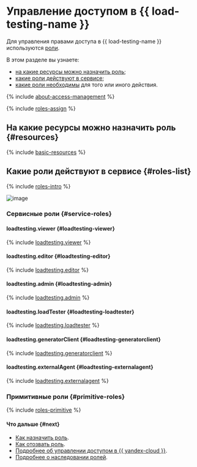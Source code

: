 # Управление доступом в {{ load-testing-name }}

Для управления правами доступа в {{ load-testing-name }} используются [роли](../../iam/concepts/access-control/roles.md).

В этом разделе вы узнаете:
* [на какие ресурсы можно назначить роль](#resources);
* [какие роли действуют в сервисе](#roles-list);
* [какие роли необходимы](#required-roles) для того или иного действия.

{% include [about-access-management](../../_includes/iam/about-access-management.md) %}

{% include [roles-assign](../../_includes/iam/roles-assign.md) %}

## На какие ресурсы можно назначить роль {#resources}

{% include [basic-resources](../../_includes/iam/basic-resources-for-access-control.md) %}

## Какие роли действуют в сервисе {#roles-list}

{% include [roles-intro](../../_includes/roles-intro.md) %}

![image](../../_assets/load-testing/service-roles-hierarchy.svg)

### Сервисные роли {#service-roles}

#### loadtesting.viewer {#loadtesting-viewer}

{% include [loadtesting.viewer](../../_roles/loadtesting/viewer.md) %}

#### loadtesting.editor {#loadtesting-editor}

{% include [loadtesting.editor](../../_roles/loadtesting/editor.md) %}

#### loadtesting.admin {#loadtesting-admin}

{% include [loadtesting.admin](../../_roles/loadtesting/admin.md) %}

#### loadtesting.loadTester {#loadtesting-loadtester}

{% include [loadtesting.loadtester](../../_roles/loadtesting/loadTester.md) %}

#### loadtesting.generatorClient {#loadtesting-generatorclient}

{% include [loadtesting.generatorclient](../../_roles/loadtesting/generatorClient.md) %}

#### loadtesting.externalAgent {#loadtesting-externalagent}

{% include [loadtesting.externalagent](../../_roles/loadtesting/externalAgent.md) %}

### Примитивные роли {#primitive-roles}

{% include [roles-primitive](../../_includes/roles-primitive.md) %}

#### Что дальше {#next}

* [Как назначить роль](../../iam/operations/roles/grant.md).
* [Как отозвать роль](../../iam/operations/roles/revoke.md).
* [Подробнее об управлении доступом в {{ yandex-cloud }}](../../iam/concepts/access-control/index.md).
* [Подробнее о наследовании ролей](../../resource-manager/concepts/resources-hierarchy.md#access-rights-inheritance).
